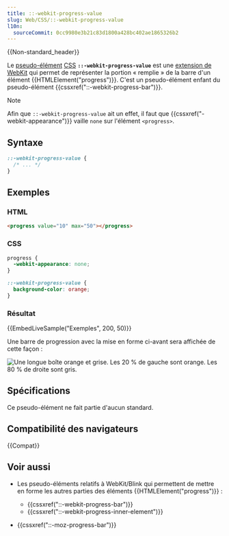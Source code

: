 ```yaml
---
title: ::-webkit-progress-value
slug: Web/CSS/::-webkit-progress-value
l10n:
  sourceCommit: 0cc9980e3b21c83d1800a428bc402ae1865326b2
---
```


{{Non-standard_header}}

Le [pseudo-élément](/fr/docs/Web/CSS/Pseudo-elements) [CSS](/fr/docs/Web/CSS) **`::-webkit-progress-value`** est une [extension de WebKit](/fr/docs/Web/CSS/WebKit_Extensions) qui permet de représenter la portion «&nbsp;remplie&nbsp;» de la barre d'un élément {{HTMLElement("progress")}}. C'est un pseudo-élément enfant du pseudo-élément {{cssxref("::-webkit-progress-bar")}}.

> [!NOTE]
> Afin que `::-webkit-progress-value` ait un effet, il faut que {{cssxref("-webkit-appearance")}} vaille `none` sur l'élément `<progress>`.

## Syntaxe

```css
::-webkit-progress-value {
  /* ... */
}
```

## Exemples

### HTML

```html
<progress value="10" max="50"></progress>
```

### CSS

```css
progress {
  -webkit-appearance: none;
}

::-webkit-progress-value {
  background-color: orange;
}
```

### Résultat

{{EmbedLiveSample("Exemples", 200, 50)}}

Une barre de progression avec la mise en forme ci-avant sera affichée de cette façon&nbsp;:

![Une longue boîte orange et grise. Les 20 % de gauche sont orange. Les 80 % de droite sont gris.](progress-value.png)

## Spécifications

Ce pseudo-élément ne fait partie d'aucun standard.

## Compatibilité des navigateurs

{{Compat}}

## Voir aussi

- Les pseudo-éléments relatifs à WebKit/Blink qui permettent de mettre en forme les autres parties des éléments {{HTMLElement("progress")}}&nbsp;:
  - {{cssxref("::-webkit-progress-bar")}}
  - {{cssxref("::-webkit-progress-inner-element")}}

- {{cssxref("::-moz-progress-bar")}}
